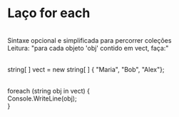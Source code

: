 # Laço for each

<br />Sintaxe opcional e simplificada para percorrer coleções
<br />Leitura: "para cada objeto 'obj' contido em vect, faça:"

<br />string[ ] vect = new string[ ] { "Maria", "Bob", "Alex"};

<br />foreach (string obj in vect) {
  <br />Console.WriteLine(obj);
<br />}
